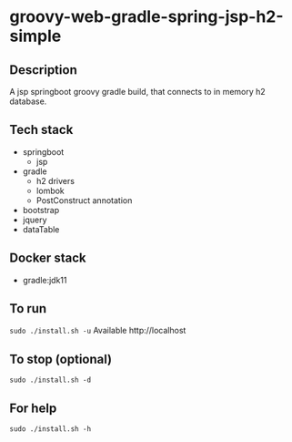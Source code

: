 # groovy-web-gradle-spring-jsp-h2-simple

## Description
A jsp springboot groovy gradle build,
that connects to in memory h2 database.

## Tech stack
- springboot
  - jsp
- gradle
  - h2 drivers
  - lombok
  - PostConstruct annotation
- bootstrap
- jquery
- dataTable

## Docker stack
- gradle:jdk11

## To run
`sudo ./install.sh -u`
Available http://localhost

## To stop (optional)
`sudo ./install.sh -d`

## For help
`sudo ./install.sh -h`
